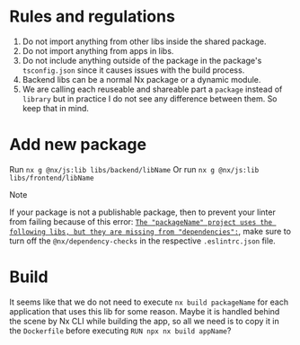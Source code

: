 # Rules and regulations

1. Do not import anything from other libs inside the shared package.
2. Do not import anything from apps in libs.
3. Do not include anything outside of the package in the package's `tsconfig.json` since it causes issues with the build process.
4. Backend libs can be a normal Nx package or a dynamic module.
5. We are calling each reuseable and shareable part a `package` instead of `library` but in practice I do not see any difference between them. So keep that in mind.

# Add new package

Run `nx g @nx/js:lib libs/backend/libName`
Or run `nx g @nx/js:lib libs/frontend/libName`

> [!NOTE]
>
> If your package is not a publishable package, then to prevent your linter from failing because of this error: [`The "packageName" project uses the following libs, but they are missing from "dependencies":`](https://github.com/nrwl/nx/issues/19307), make sure to turn off the `@nx/dependency-checks` in the respective `.eslintrc.json` file.

# Build

It seems like that we do not need to execute `nx build packageName` for each application that uses this lib for some reason. Maybe it is handled behind the scene by Nx CLI while building the app, so all we need is to copy it in the `Dockerfile` before executing `RUN npx nx build appName`?
